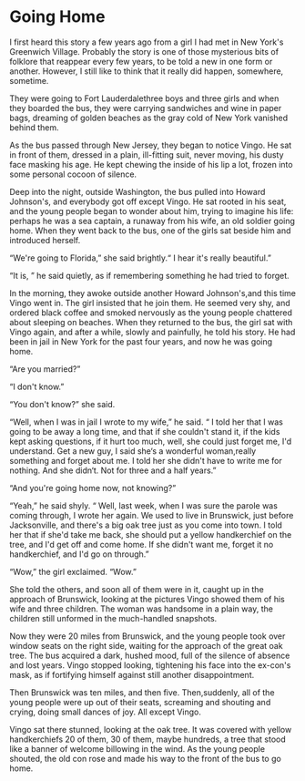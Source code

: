 # Going Home

I first heard this story a few years ago from a girl I had met in New York's Greenwich Village. Probably the story is one of those mysterious bits of folklore that reappear every few years, to be told a new in one form or another. However, I still like to think that it really did happen, somewhere, sometime.

They were going to Fort Lauderdalethree boys and three girls and when they boarded the bus, they were carrying sandwiches and wine in paper bags, dreaming of golden beaches as the gray cold of New York vanished behind them.

As the bus passed through New Jersey, they began to notice Vingo. He sat in front of them, dressed in a plain, ill-fitting suit, never moving, his dusty face masking his age. He kept chewing the inside of his lip a lot, frozen into some personal cocoon of silence.

Deep into the night, outside Washington, the bus pulled into Howard Johnson's, and everybody got off except Vingo. He sat rooted in his seat, and the young people began to wonder about him, trying to imagine his life: perhaps he was a sea captain, a runaway from his wife, an old soldier going home. When they went back to the bus, one of the girls sat beside him and introduced herself.

“We're going to Florida,” she said brightly.“ I hear it's really beautiful.”

“It is, ” he said quietly, as if remembering something he had tried to forget.

In the morning, they awoke outside another Howard Johnson's,and this time Vingo went in. The girl insisted that he join them. He seemed very shy, and ordered black coffee and smoked nervously as the young people chattered about sleeping on beaches. When they returned to the bus, the girl sat with Vingo again, and after a while, slowly and painfully, he told his story. He had been in jail in New York for the past four years, and now he was going home.

“Are you married?”

“I don't know.”

“You don't know?” she said.

“Well, when I was in jail I wrote to my wife,” he said. “ I told her that I was going to be away a long time, and that if she couldn't stand it, if the kids kept asking questions, if it hurt too much, well, she could just forget me, I'd understand. Get a new guy, I said she‘s a wonderful woman,really something and forget about me. I told her she didn't have to write me for nothing. And she didn‘t. Not for three and a half years.”

“And you're going home now, not knowing?”

“Yeah,” he said shyly. “ Well, last week, when I was sure the parole was coming through, I wrote her again. We used to live in Brunswick, just before Jacksonville, and there's a big oak tree just as you come into town. I told her that if she'd take me back, she should put a yellow handkerchief on the tree, and I'd get off and come home. If she didn't want me, forget it no handkerchief, and I'd go on through.”

“Wow,” the girl exclaimed. “Wow.”

She told the others, and soon all of them were in it, caught up in the approach of Brunswick, looking at the pictures Vingo showed them of his wife and three children. The woman was handsome in a plain way, the children still unformed in the much-handled snapshots.

Now they were 20 miles from Brunswick, and the young people took over window seats on the right side, waiting for the approach of the great oak tree. The bus acquired a dark, hushed mood, full of the silence of absence and lost years. Vingo stopped looking, tightening his face into the ex-con's mask, as if fortifying himself against still another disappointment.

Then Brunswick was ten miles, and then five. Then,suddenly, all of the young people were up out of their seats, screaming and shouting and crying, doing small dances of joy. All except Vingo.

Vingo sat there stunned, looking at the oak tree. It was covered with yellow handkerchiefs 20 of them, 30 of them, maybe hundreds, a tree that stood like a banner of welcome billowing in the wind. As the young people shouted, the old con rose and made his way to the front of the bus to go home.
